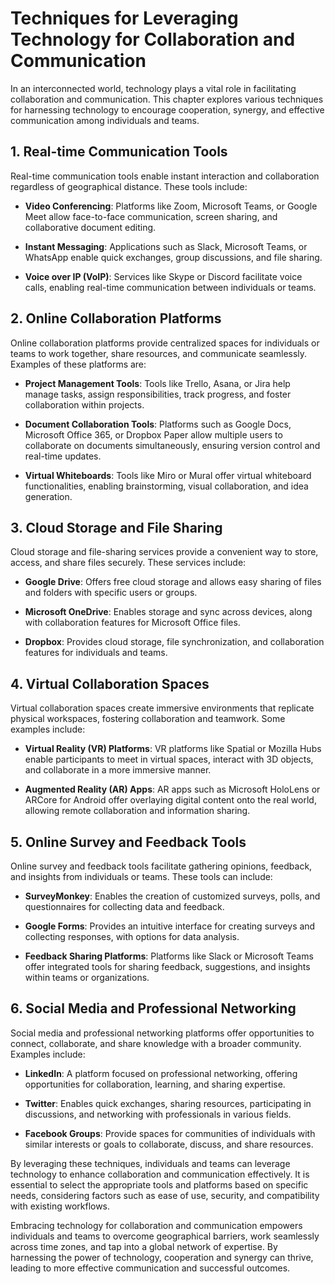 Techniques for Leveraging Technology for Collaboration and Communication
====================================================================================

In an interconnected world, technology plays a vital role in facilitating collaboration and communication. This chapter explores various techniques for harnessing technology to encourage cooperation, synergy, and effective communication among individuals and teams.

**1. Real-time Communication Tools**
------------------------------------

Real-time communication tools enable instant interaction and collaboration regardless of geographical distance. These tools include:

* **Video Conferencing**: Platforms like Zoom, Microsoft Teams, or Google Meet allow face-to-face communication, screen sharing, and collaborative document editing.

* **Instant Messaging**: Applications such as Slack, Microsoft Teams, or WhatsApp enable quick exchanges, group discussions, and file sharing.

* **Voice over IP (VoIP)**: Services like Skype or Discord facilitate voice calls, enabling real-time communication between individuals or teams.

**2. Online Collaboration Platforms**
-------------------------------------

Online collaboration platforms provide centralized spaces for individuals or teams to work together, share resources, and communicate seamlessly. Examples of these platforms are:

* **Project Management Tools**: Tools like Trello, Asana, or Jira help manage tasks, assign responsibilities, track progress, and foster collaboration within projects.

* **Document Collaboration Tools**: Platforms such as Google Docs, Microsoft Office 365, or Dropbox Paper allow multiple users to collaborate on documents simultaneously, ensuring version control and real-time updates.

* **Virtual Whiteboards**: Tools like Miro or Mural offer virtual whiteboard functionalities, enabling brainstorming, visual collaboration, and idea generation.

**3. Cloud Storage and File Sharing**
-------------------------------------

Cloud storage and file-sharing services provide a convenient way to store, access, and share files securely. These services include:

* **Google Drive**: Offers free cloud storage and allows easy sharing of files and folders with specific users or groups.

* **Microsoft OneDrive**: Enables storage and sync across devices, along with collaboration features for Microsoft Office files.

* **Dropbox**: Provides cloud storage, file synchronization, and collaboration features for individuals and teams.

**4. Virtual Collaboration Spaces**
-----------------------------------

Virtual collaboration spaces create immersive environments that replicate physical workspaces, fostering collaboration and teamwork. Some examples include:

* **Virtual Reality (VR) Platforms**: VR platforms like Spatial or Mozilla Hubs enable participants to meet in virtual spaces, interact with 3D objects, and collaborate in a more immersive manner.

* **Augmented Reality (AR) Apps**: AR apps such as Microsoft HoloLens or ARCore for Android offer overlaying digital content onto the real world, allowing remote collaboration and information sharing.

**5. Online Survey and Feedback Tools**
---------------------------------------

Online survey and feedback tools facilitate gathering opinions, feedback, and insights from individuals or teams. These tools can include:

* **SurveyMonkey**: Enables the creation of customized surveys, polls, and questionnaires for collecting data and feedback.

* **Google Forms**: Provides an intuitive interface for creating surveys and collecting responses, with options for data analysis.

* **Feedback Sharing Platforms**: Platforms like Slack or Microsoft Teams offer integrated tools for sharing feedback, suggestions, and insights within teams or organizations.

**6. Social Media and Professional Networking**
-----------------------------------------------

Social media and professional networking platforms offer opportunities to connect, collaborate, and share knowledge with a broader community. Examples include:

* **LinkedIn**: A platform focused on professional networking, offering opportunities for collaboration, learning, and sharing expertise.

* **Twitter**: Enables quick exchanges, sharing resources, participating in discussions, and networking with professionals in various fields.

* **Facebook Groups**: Provide spaces for communities of individuals with similar interests or goals to collaborate, discuss, and share resources.

By leveraging these techniques, individuals and teams can leverage technology to enhance collaboration and communication effectively. It is essential to select the appropriate tools and platforms based on specific needs, considering factors such as ease of use, security, and compatibility with existing workflows.

Embracing technology for collaboration and communication empowers individuals and teams to overcome geographical barriers, work seamlessly across time zones, and tap into a global network of expertise. By harnessing the power of technology, cooperation and synergy can thrive, leading to more effective communication and successful outcomes.
